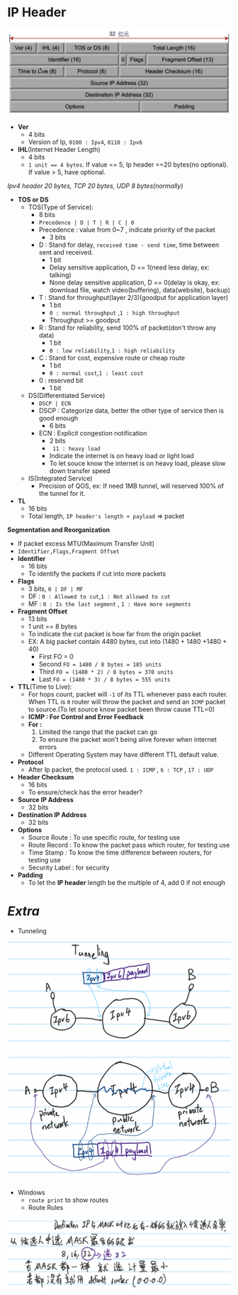 # **IP Header**
![IpHeader](Images/Week4.IpHeader.png)
- **Ver**
    - 4 bits
    - Version of Ip, `0100 : Ipv4`, `0110 : Ipv6`
- **IHL**(Internet Header Length)
    - 4 bits
    - `1 unit == 4 bytes`. If value == 5, Ip header ==20 bytes(no optional). If value > 5, have optional.

_Ipv4 header 20 bytes, TCP 20 bytes, UDP 8 bytes(normally)_
- **TOS or DS**
    - TOS(Type of Service):
        - 8 bits
        - `Precedence | D | T | R | C | 0`
        - Precedence : value from 0~7 , indicate priority of the packet
            - 3 bits
        - D : Stand for delay, `received time - send time`, time between sent and received.
            - 1 bit
            - Delay sensitive application, D == 1(need less delay, ex: talking)
            - None delay sensitive application, D == 0(delay is okay, ex: download file, watch video(buffering), data(website), backup)
        - T : Stand for throughput(layer 2/3)(goodput for application layer)
            - 1 bit
            - `0 : normal throughput` ,`1 : high throughput`
            - Throughput >= goodput
        - R : Stand for reliability, send 100% of packet(don't throw any data)
            - 1 bit
            - `0 : low reliability`,`1 : high reliability`
        - C : Stand for cost, expensive route or cheap route
            - 1 bit
            - `0 : normal cost`,`1 : least cost`
        - 0 : reserved bit
            - 1 bit
    - DS(Differentiated Service)
        - `DSCP | ECN`
        - DSCP : Categorize data, better the other type of service then is good enough
            - 6 bits
        - ECN : Explicit congestion notification
            - 2 bits
            - ` 11 : heavy load`
            - Indicate the internet is on heavy load or light load
            - To let souce know the internet is on heavy load, please slow down transfer speed
    - IS(Integrated Service)
        - Precision of QOS, ex: If need 1MB tunnel, will reserved 100% of the tunnel for it.
- **TL**
    - 16 bits
    - Total length, `IP header's length + payload` => packet

**Segmentation and Reorganization**
- If packet excess MTU(Maximum Transfer Unit)
- ```Identifier,Flags,Fragment Offset```
- **Identifier**
    - 16 bits
    - To identify the packets if cut into more packets
- **Flags**
    - 3 bits, `0 | DF | MF`
    - DF : `0 : Allowed to cut`,`1 : Not allowed to cut`
    - MF : `0 : Is the last segment` , `1 : Have more segments`
- **Fragment Offset**
    - 13 bits
    - 1 unit == 8 bytes
    - To indicate the cut packet is how far from the origin packet
    - EX: A big packet contain 4480 bytes, cut into (1480 + 1480 +1480 + 40)
        - First FO = 0
        - Second `FO = 1480 / 8 bytes = 185 units`
        - Third `FO = (1480 * 2) / 8 bytes = 370 units`
        - Last `FO = (1480 * 3) / 8 bytes = 555 units`
- **TTL**(Time to Live):
    - For hops count, packet will `-1` of its TTL whenever pass each router. When TTL is `0` router will throw the packet and send an `ICMP` packet to source.(To let source know packet been throw cause TTL=0)
    - **ICMP : For Control and Error Feedback**
    - **For :**
        1. Limited the range that the packet can go
        2. To ensure the packet won't being alive forever when internet errors
    - Different Operating System may have different TTL default value.
- **Protocol**
    - After Ip packet, the protocol used. `1 : ICMP` , `6 : TCP` , `17 : UDP`
- **Header Checksum**
    - 16 bits
    - To ensure/check has the error header?
- **Source IP Address**
    - 32 bits
- **Destination IP Address**
    - 32 bits
- **Options**
    - Source Route : To use specific route, for testing use
    - Route Record : To know the packet pass which router, for testing use
    - Time Stamp : To know the time difference between routers, for testing use
    - Security Label : for security
- **Padding**
    - To let the **IP header** length be the multiple of 4, add 0 if not enough

# _**Extra**_
- Tunneling

![Tunneling](Images/Week4.Tunneling.png)

- Windows
    - `route print` to show routes
    - Route Rules

![RouteRule](Images/Week4.RouteRule.png)

